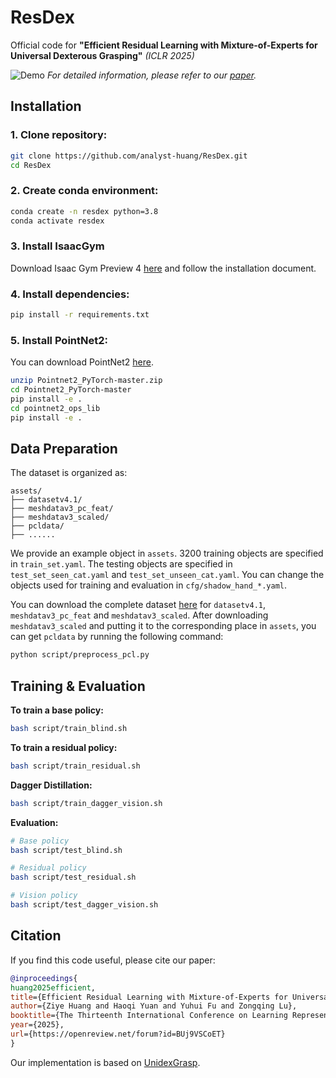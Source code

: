 # ResDex

Official code for **"Efficient Residual Learning with Mixture-of-Experts for Universal Dexterous Grasping"** *(ICLR 2025)*

![Demo](fig/demo.gif)
*For detailed information, please refer to our [paper](https://openreview.net/pdf?id=BUj9VSCoET).*


## Installation

### 1. Clone repository:
```bash
git clone https://github.com/analyst-huang/ResDex.git
cd ResDex
```

### 2. Create conda environment:
```bash
conda create -n resdex python=3.8
conda activate resdex
```

### 3. Install IsaacGym
Download Isaac Gym Preview 4 [here](https://developer.nvidia.com/isaac-gym-preview-4) and follow the installation document.

### 4. Install dependencies:
```bash
pip install -r requirements.txt
```

### 5. Install PointNet2:
You can download PointNet2 [here](https://disk.pku.edu.cn/link/AA3F49C82F397249CB83955009C32970CB).
```bash
unzip Pointnet2_PyTorch-master.zip
cd Pointnet2_PyTorch-master
pip install -e .
cd pointnet2_ops_lib
pip install -e .
```

## Data Preparation
The dataset is organized as:
```
assets/
├── datasetv4.1/
├── meshdatav3_pc_feat/
├── meshdatav3_scaled/
├── pcldata/
├── ......
```
We provide an example object in `assets`. 3200 training objects are specified in `train_set.yaml`. The testing objects are specified in `test_set_seen_cat.yaml` and `test_set_unseen_cat.yaml`. You can change the objects used for training and evaluation in `cfg/shadow_hand_*.yaml`.

 You can download the complete dataset [here](https://mirrors.pku.edu.cn/dl-release/UniDexGrasp_CVPR2023/dexgrasp_policy/assets/) for `datasetv4.1`, `meshdatav3_pc_feat` and `meshdatav3_scaled`.
After downloading `meshdatav3_scaled` and putting it to the corresponding place in `assets`, you can get `pcldata` by running the following command:
```bash
python script/preprocess_pcl.py
```

## Training & Evaluation

**To train a base policy:**
```bash
bash script/train_blind.sh
```

**To train a residual policy:**
```bash
bash script/train_residual.sh
```

**Dagger Distillation:**
```bash
bash script/train_dagger_vision.sh
```

**Evaluation:**
```bash
# Base policy
bash script/test_blind.sh

# Residual policy
bash script/test_residual.sh

# Vision policy
bash script/test_dagger_vision.sh
```

## Citation
If you find this code useful, please cite our paper:
```bibtex
@inproceedings{
huang2025efficient,
title={Efficient Residual Learning with Mixture-of-Experts for Universal Dexterous Grasping},
author={Ziye Huang and Haoqi Yuan and Yuhui Fu and Zongqing Lu},
booktitle={The Thirteenth International Conference on Learning Representations},
year={2025},
url={https://openreview.net/forum?id=BUj9VSCoET}
}
```
Our implementation is based on [UnidexGrasp](https://github.com/PKU-EPIC/UniDexGrasp).
